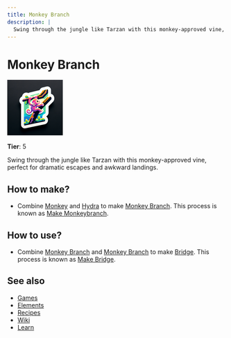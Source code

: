 ```yaml
---
title: Monkey Branch
description: |
  Swing through the jungle like Tarzan with this monkey-approved vine, perfect for dramatic escapes and awkward landings.
---
```

# Monkey Branch

![](../images/item.monkeybranch.png)

**Tier**: 5

Swing through the jungle like Tarzan with this monkey-approved vine, perfect for dramatic escapes and awkward landings.

## How to make?

* Combine [Monkey](/wiki/elements/monkey) and [Hydra](/wiki/elements/hydra) to make [Monkey Branch](/wiki/elements/monkey-branch). This process is known as [Make Monkeybranch](/wiki/recipes/make-monkeybranch).

## How to use?

* Combine [Monkey Branch](/wiki/elements/monkey-branch) and [Monkey Branch](/wiki/elements/monkey-branch) to make [Bridge](/wiki/elements/bridge). This process is known as [Make Bridge](/wiki/recipes/make-bridge).

## See also

* [Games](/wiki/games)
* [Elements](/wiki/elements)
* [Recipes](/wiki/recipes)
* [Wiki](/wiki/index)
* [Learn](/learn/index)